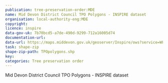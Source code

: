 ```yaml
---
publication: tree-preservation-order:MDE
name: Mid Devon District Council TPO Polygons - INSPIRE dataset
organisation: local-authority-eng:MDE
copyright:
licence: inspire
data-gov-uk: 7b70bcd5-a7de-490d-9299-712a16005d74
documentation-url:
data-url: https://maps.middevon.gov.uk/geoserver/Inspire/ows?service=WFS&version=1.0.0&request=GetFeature&typeName=Inspire:TPOpolygons&maxFeatures=50&outputFormat=shape-zip
task: shape-zip
shape-zip-path: TPOpolygons.shp
key:
categories: Tree preservation order
---
```


Mid Devon District Council TPO Polygons - INSPIRE dataset
